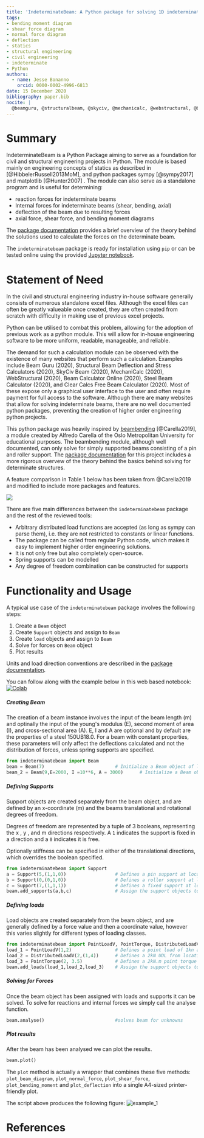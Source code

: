 ```yaml
---
title: 'IndeterminateBeam: A Python package for solving 1D indeterminate beams'
tags:
- bending moment diagram
- shear force diagram
- normal force diagram
- deflection
- statics
- structural engineering
- civil engineering
- indeterminate
- Python
authors:
  - name: Jesse Bonanno
    orcid: 0000-0002-4996-6813
date: 15 December 2020
bibliography: paper.bib
nocite: | 
  @beamguru, @structuralbeam, @skyciv, @mechanicalc, @webstructural, @beamcalculatoronline, @steelbeamcalculator
---
```


# Summary

IndeterminateBeam is a Python Package aiming to serve as a foundation for civil and structural engineering projects in Python. The module is based mainly on engineering concepts of statics as described in [@HibbelerRussell2013MoM], and python packages sympy [@sympy2017] and matplotlib [@Hunter2007] . The module can also serve as a standalone program and is useful for determining:

  - reaction forces for indeterminate beams
  - Internal forces for indeterminate beams (shear, bending, axial)
  - deflection of the beam due to resulting forces
  - axial force, shear force, and bending moment diagrams

The [package documentation](https://indeterminatebeam.readthedocs.io/en/main/) provides a brief overview of the theory behind the solutions used to calculate the forces on the determinate beam.

The `indeterminatebeam` package is ready for installation using `pip` or can be tested online using the provided [Jupyter notebook](https://colab.research.google.com/github/JesseBonanno/IndeterminateBeam/blob/main/docs/examples/readme_example.ipynb).


# Statement of Need

In the civil and structural engineering industry in-house software generally consists of numerous standalone excel files. Although the excel files can often be greatly valueable once created, they are often created from scratch with difficulty in making use of previous excel projects.

Python can be utilised to combat this problem, allowing for the adoption of previous work as a python module. This will allow for in-house engineering software to be more uniform, readable, manageable, and reliable.

The demand for such a calculation module can be observed with the existence of many websites that perform such a calculation. Examples include Beam Guru (2020), Structural Beam Deflection and Stress Calculators (2020), SkyCiv Beam (2020), MechaniCalc (2020), WebStructural (2020), Beam Calculator Online (2020), Steel Beam Calculator (2020), and Clear Calcs Free Beam Calculator (2020). Most of these expose only a graphical user interface to the user and often require payment for full access to the software. Although there are many websites that allow for solving indeterminate beams, there are no well documented python packages, preventing the creation of higher order engineering python projects.

This python package was heavily inspired by [beambending](https://github.com/alfredocarella/simplebendingpractice) [@Carella2019], a module created by Alfredo Carella of the Oslo Metropolitan University for educational purposes. The beambending module, although well documented, can only solve for simply supported beams consisting of a pin and roller support. The [package documentation](https://simplebendingpractice.readthedocs.io/en/latest/?badge=latest) for this project includes a more rigorous overvew of the theory behind the basics behind solving for determinate structures.

A feature comparison in Table 1 below has been taken from @Carella2019 and modified to include more packages and features.

![](https://raw.githubusercontent.com/JesseBonanno/IndeterminateBeam/main/tool_comparison_table.png)

There are five main differences between the ```indeterminatebeam``` package and the rest of the reviewed tools:

* Arbitrary distributed load functions are accepted (as long as sympy can parse them), i.e. they are not restricted to constants or linear functions.
* The package can be called from regular Python code, which makes it easy to implement higher order engineering solutions.
* It is not only free but also completely open-source.
* Spring supports can be modelled
* Any degree of freedom combination can be constructed for supports 


# Functionality and Usage

A typical use case of the `indeterminatebeam` package involves the following steps:

1. Create a `Beam` object
2. Create `Support` objects and assign to `Beam`
3. Create `load` objects and assign to `Beam`
4. Solve for forces on `Beam` object
5. Plot results

Units and load direction conventions are described in the [package documentation](https://indeterminatebeam.readthedocs.io/en/main/).

You can follow along with the example below in this web based notebook: [![Colab](https://colab.research.google.com/assets/colab-badge.svg)](https://colab.research.google.com/github/JesseBonanno/IndeterminateBeam/blob/main/docs/examples/readme_example.ipynb)

##### Creating Beam

The creation of a beam instance involves the input of the beam length (m) and optinally the input of the young's modulus (E), second moment of area (I), and cross-sectional area (A). E, I and A are optional and by default are the properties of a steel 150UB18.0. For a beam with constant properties, these parameters will only affect the deflections calculated and not the distribution of forces, unless spring supports are specified.

```python
from indeterminatebeam import Beam
beam = Beam(7)                          # Initialize a Beam object of length 5m with E and I as defaults
beam_2 = Beam(9,E=2000, I =10**6, A = 3000)      # Initialize a Beam object of length 9m with E, I, and A assigned by user
```

##### Defining Supports
Support objects are created separately from the beam object, and are defined by an x-coordinate (m) and the beams translational and rotational degrees of freedom.

Degrees of freedom are represented by a tuple of 3 booleans, representing the x , y , and m directions respectively. A `1` indicates the support is fixed in a direction and a `0` indicates it is free.

Optionally stiffness can be specified in either of the translational directions, which overrides the boolean specified.

```python
from indeterminatebeam import Support
a = Support(5,(1,1,0))                  # Defines a pin support at location x = 5m  
b = Support(0,(0,1,0))                  # Defines a roller support at location x = 0m
c = Support(7,(1,1,1))                  # Defines a fixed support at location x = 7m
beam.add_supports(a,b,c)                # Assign the support objects to a beam object created earlier
```
##### Defining loads
Load objects are created separately from the beam object, and are generally defined by a force value and then a coordinate value, however this varies slightly for different types of loading classes.

```python
from indeterminatebeam import PointLoadV, PointTorque, DistributedLoadV
load_1 = PointLoadV(1,2)                # Defines a point load of 1kn acting up, at location x = 2m
load_2 = DistributedLoadV(2,(1,4))      # Defines a 2kN UDL from location x = 1m to x = 4m 
load_3 = PointTorque(2, 3.5)            # Defines a 2kN.m point torque at location x = 3.5m
beam.add_loads(load_1,load_2,load_3)    # Assign the support objects to a beam object created earlier
```

##### Solving for Forces
Once the beam object has been assigned with loads and supports it can be solved. To solve for reactions and internal forces we simply call the analyse function.

```python
beam.analyse()                          #solves beam for unknowns
```

##### Plot results
After the beam has been analysed we can plot the results.
```python
beam.plot()                            
```

The `plot` method is actually a wrapper that combines these five methods: `plot_beam_diagram`, `plot_normal_force`, `plot_shear_force`, `plot_bending_moment` and `plot_deflection` into a single A4-sized printer-friendly plot.

The script above produces the following figure:
![example_1](https://github.com/JesseBonanno/IndeterminateBeam/raw/main/docs/examples/readme_example.png)

# References
